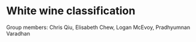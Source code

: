 # White wine classification

Group members: Chris Qiu, Elisabeth Chew, Logan McEvoy, Pradhyumnan Varadhan
